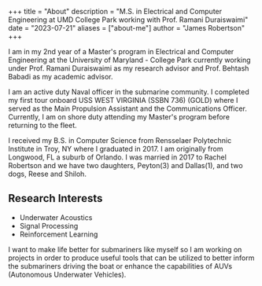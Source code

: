 +++
title = "About"
description = "M.S. in Electrical and Computer Engineering at UMD College Park working with Prof. Ramani Duraiswaimi"
date = "2023-07-21"
aliases = ["about-me"] 
author = "James Robertson"
+++

I am in my 2nd year of a Master's program in Electrical and Computer Engineering at the University of Maryland - College Park currently working under Prof. Ramani Duraiswaimi as my research advisor and Prof. Behtash Babadi as my academic advisor.

I am an active duty Naval officer in the submarine community. I completed my first tour onboard USS WEST VIRGINIA (SSBN 736) (GOLD) where I served as the Main Propulsion Assistant and the Communications Officer. Currently, I am on shore duty attending my Master's program before returning to the fleet.

I received my B.S. in Computer Science from Rensselaer Polytechnic Institute in Troy, NY where I graduated in 2017. I am originally from Longwood, FL a suburb of Orlando. I was married in 2017 to Rachel Robertson and we have two daughters, Peyton(3) and Dallas(1), and two dogs, Reese and Shiloh.
## Research Interests

* Underwater Acoustics
* Signal Processing
* Reinforcement Learning

I want to make life better for submariners like myself so I am working on projects in order to produce useful tools that can be utilized to better inform the submariners driving the boat or enhance the capabilities of AUVs (Autonomous Underwater Vehicles).

